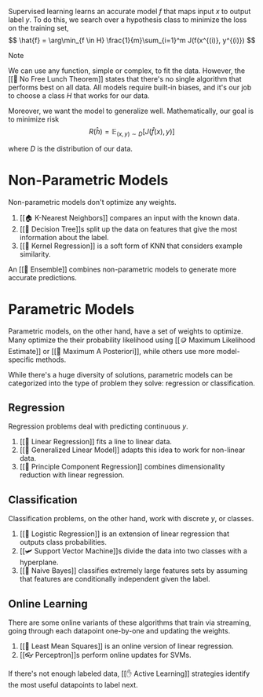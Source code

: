 Supervised learning learns an accurate model $f$ that maps input $x$ to output label $y$. To do this, we search over a hypothesis class to minimize the loss on the training set, 
$$
\hat{f} = \arg\min_{f \in H} \frac{1}{m}\sum_{i=1}^m J(f(x^{(i)}, y^{(i)})
$$

> [!note]
> We can use any function, simple or complex, to fit the data. However, the [[🥪 No Free Lunch Theorem]] states that there's no single algorithm that performs best on all data. All models require built-in biases, and it's our job to choose a class $H$ that works for our data.

Moreover, we want the model to generalize well. Mathematically, our goal is to minimize risk 
$$
R(\hat{h}) = \mathbb{E}_{(x, y) \sim D} [J(\hat{f}(x), y)]
$$

where $D$ is the distribution of our data.

# Non-Parametric Models
Non-parametric models don't optimize any weights.
1. [[🏠 K-Nearest Neighbors]] compares an input with the known data.
2. [[💭 Decision Tree]]s split up the data on features that give the most information about the label.
3. [[🏯 Kernel Regression]] is a soft form of KNN that considers example similarity.

An [[🎻 Ensemble]] combines non-parametric models to generate more accurate predictions.

# Parametric Models
Parametric models, on the other hand, have a set of weights to optimize. Many optimize the their probability likelihood using [[🪙 Maximum Likelihood Estimate]] or [[🎲 Maximum A Posteriori]], while others use more model-specific methods.

While there's a huge diversity of solutions, parametric models can be categorized into the type of problem they solve: regression or classification.

## Regression
Regression problems deal with predicting continuous $y$.
1. [[🏦 Linear Regression]] fits a line to linear data.
2. [[🥢 Generalized Linear Model]] adapts this idea to work for non-linear data.
3. [[🔨 Principle Component Regression]] combines dimensionality reduction with linear regression.

## Classification
Classification problems, on the other hand, work with discrete $y$, or classes.
1. [[🦠 Logistic Regression]] is an extension of linear regression that outputs class probabilities.
2. [[🛩️ Support Vector Machine]]s divide the data into two classes with a hyperplane.
3. [[👶 Naive Bayes]] classifies extremely large features sets by assuming that features are conditionally independent given the label.

## Online Learning
There are some online variants of these algorithms that train via streaming, going through each datapoint one-by-one and updating the weights.
1. [[🗼 Least Mean Squares]] is an online version of linear regression.
2. [[👓 Perceptron]]s perform online updates for SVMs.

If there's not enough labeled data, [[✋ Active Learning]] strategies identify the most useful datapoints to label next.